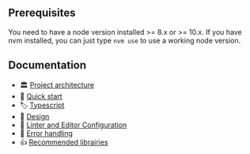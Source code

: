 ## Prerequisites

You need to have a node version installed >= 8.x or >= 10.x.
If you have nvm installed, you can just type `nvm use` to use a working node version.

## Documentation

- 🏛️ [Project architecture](./docs/architecture.md)
- 🚀 [Quick start](./docs/quick-start.md)
- 🏷️ [Typescript](./docs/typescript.md)
- 💅 [Design](./docs/design.md)
- 🚨 [Linter and Editor Configuration](./docs/linter-editor.md)
- 💃 [Error handling](./docs/error-handling.md)
- 👍 [Recommended librairies](https://m33.gitbook.io/standards/technical-gesture/react/react-awesome)
